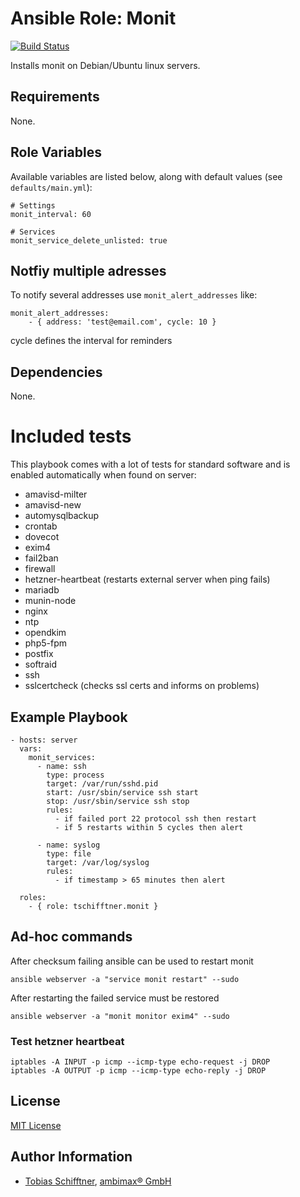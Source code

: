 # Ansible Role: Monit

[![Build Status](https://travis-ci.org/tschifftner/ansible-role-monit.svg)](https://travis-ci.org/tschifftner/ansible-role-monit)

Installs monit on Debian/Ubuntu linux servers.

## Requirements

None.

## Role Variables

Available variables are listed below, along with default values (see `defaults/main.yml`):

    # Settings
    monit_interval: 60
    
    # Services
    monit_service_delete_unlisted: true

## Notfiy multiple adresses

To notify several addresses use ```monit_alert_addresses``` like:
```
monit_alert_addresses:
    - { address: 'test@email.com', cycle: 10 }
```

cycle defines the interval for reminders

## Dependencies

None.

# Included tests
This playbook comes with a lot of tests for standard software and is enabled automatically when found on server:

- amavisd-milter
- amavisd-new
- automysqlbackup
- crontab
- dovecot
- exim4
- fail2ban
- firewall
- hetzner-heartbeat (restarts external server when ping fails)
- mariadb
- munin-node
- nginx
- ntp
- opendkim
- php5-fpm
- postfix
- softraid
- ssh
- sslcertcheck (checks ssl certs and informs on problems)

## Example Playbook

    - hosts: server
      vars:
        monit_services:
          - name: ssh
            type: process
            target: /var/run/sshd.pid
            start: /usr/sbin/service ssh start
            stop: /usr/sbin/service ssh stop
            rules:
              - if failed port 22 protocol ssh then restart
              - if 5 restarts within 5 cycles then alert
    
          - name: syslog
            type: file
            target: /var/log/syslog
            rules:
              - if timestamp > 65 minutes then alert

      roles:
        - { role: tschifftner.monit }

## Ad-hoc commands
After checksum failing ansible can be used to restart monit
```
ansible webserver -a "service monit restart" --sudo
```
After restarting the failed service must be restored
```
ansible webserver -a "monit monitor exim4" --sudo
```
### Test hetzner heartbeat
```
iptables -A INPUT -p icmp --icmp-type echo-request -j DROP
iptables -A OUTPUT -p icmp --icmp-type echo-reply -j DROP
```

## License

[MIT License](http://choosealicense.com/licenses/mit/)

## Author Information

 - [Tobias Schifftner](https://twitter.com/tschifftner), [ambimax® GmbH](https://www.ambimax.de)